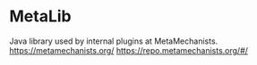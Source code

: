 # MetaLib
Java library used by internal plugins at MetaMechanists.
https://metamechanists.org/
https://repo.metamechanists.org/#/
